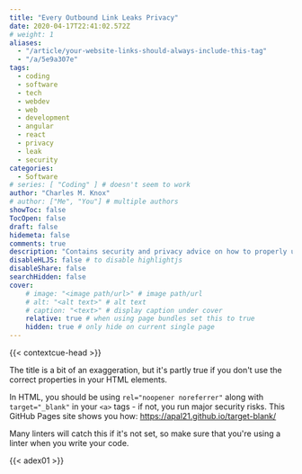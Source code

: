 ```yaml
---
title: "Every Outbound Link Leaks Privacy"
date: 2020-04-17T22:41:02.572Z
# weight: 1
aliases:
  - "/article/your-website-links-should-always-include-this-tag"
  - "/a/5e9a307e"
tags:
  - coding
  - software
  - tech
  - webdev
  - web
  - development
  - angular
  - react
  - privacy
  - leak
  - security
categories:
  - Software
# series: [ "Coding" ] # doesn't seem to work
author: "Charles M. Knox"
# author: ["Me", "You"] # multiple authors
showToc: false
TocOpen: false
draft: false
hidemeta: false
comments: true
description: "Contains security and privacy advice on how to properly use outbound links in your web-facing code."
disableHLJS: false # to disable highlightjs
disableShare: false
searchHidden: false
cover:
    # image: "<image path/url>" # image path/url
    # alt: "<alt text>" # alt text
    # caption: "<text>" # display caption under cover
    relative: true # when using page bundles set this to true
    hidden: true # only hide on current single page
---
```


{{< contextcue-head >}}

The title is a bit of an exaggeration, but it's partly true if you don't use the correct properties in your HTML elements.

In HTML, you should be using `rel="noopener noreferrer"` along with `target="_blank"` in your `<a>` tags - if not, you run major security risks. This GitHub Pages site shows you how: https://apal21.github.io/target-blank/

Many linters will catch this if it's not set, so make sure that you're using a linter when you write your code.

{{< adex01 >}}
